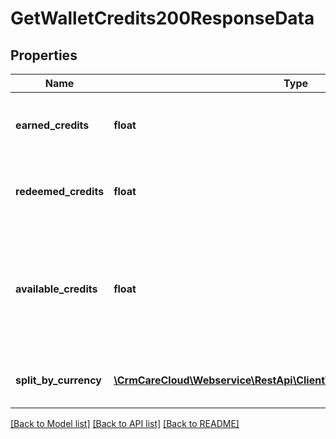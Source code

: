 # GetWalletCredits200ResponseData

## Properties
Name | Type | Description | Notes
------------ | ------------- | ------------- | -------------
**earned_credits** | **float** | Amount of earned credits in time interval. | [optional] 
**redeemed_credits** | **float** | Amount of redeemed credits in time interval. | [optional] 
**available_credits** | **float** | Amount of available credits in the moment. Time interval has no influence to the result. | [optional] 
**split_by_currency** | [**\CrmCareCloud\Webservice\RestApi\Client\Model\CreditWalletSummary[]**](CreditWalletSummary.md) | The credit overview split by currency. | [optional] 

[[Back to Model list]](../../README.md#documentation-for-models) [[Back to API list]](../../README.md#documentation-for-api-endpoints) [[Back to README]](../../README.md)

